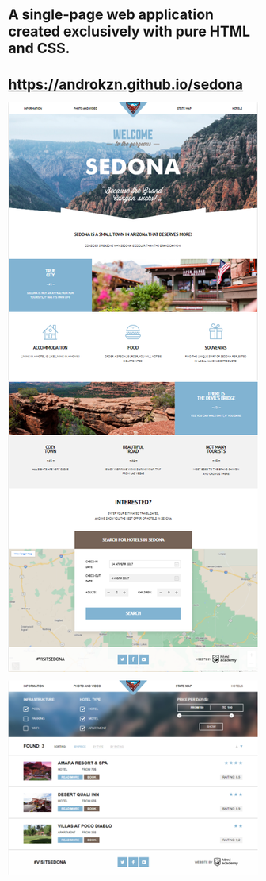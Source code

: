 # A single-page web application created exclusively with pure HTML and CSS.

# https://androkzn.github.io/sedona

![Demo 1](./demo_1.png)
![Demo 3](./demo_3.png)

![Demo 2](./demo_2.png)
 
